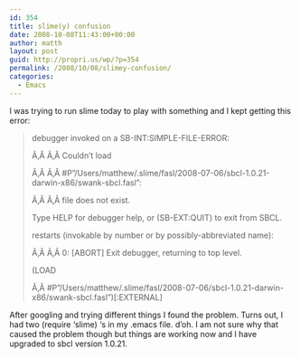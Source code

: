 ```yaml
---
id: 354
title: slime(y) confusion
date: 2008-10-08T11:43:00+00:00
author: matth
layout: post
guid: http://propri.us/wp/?p=354
permalink: /2008/10/08/slimey-confusion/
categories:
  - Emacs
---
```

I was trying to run slime today to play with something and I kept getting this error:

> debugger invoked on a SB-INT:SIMPLE-FILE-ERROR:
> 
> Ã‚Â Ã‚Â Couldn&#8217;t load
> 
> Ã‚Â Ã‚Â #P&#8221;/Users/matthew/.slime/fasl/2008-07-06/sbcl-1.0.21-darwin-x86/swank-sbcl.fasl&#8221;:
> 
> Ã‚Â Ã‚Â file does not exist.
> 
> Type HELP for debugger help, or (SB-EXT:QUIT) to exit from SBCL.
> 
> restarts (invokable by number or by possibly-abbreviated name):
> 
> Ã‚Â Ã‚Â 0: [ABORT] Exit debugger, returning to top level.
> 
> (LOAD
> 
> Ã‚Â #P&#8221;/Users/matthew/.slime/fasl/2008-07-06/sbcl-1.0.21-darwin-x86/swank-sbcl.fasl&#8221;)[:EXTERNAL]

After googling and trying different things I found the problem. Turns out, I had two (require &#8216;slime) &#8216;s in my .emacs file. d&#8217;oh. I am not sure why that caused the problem though but things are working now and I have upgraded to sbcl version 1.0.21.